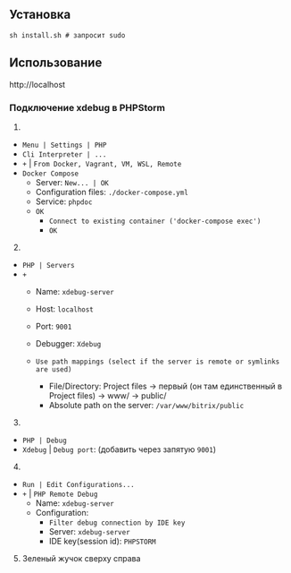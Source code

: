 ## Установка
```
sh install.sh # запросит sudo
```

## Использование
http://localhost

### Подключение xdebug в PHPStorm
1.
* `Menu | Settings | PHP`
* `Cli Interpreter | ...`
* `+` | `From Docker, Vagrant, VM, WSL, Remote`
* `Docker Compose`
    * Server: `New... | OK`
    * Configuration files: `./docker-compose.yml`
    * Service: `phpdoc`
    * `OK`
        * `Connect to existing container ('docker-compose exec')`
        * `OK`

2.
* `PHP | Servers`
* `+`
    * Name: `xdebug-server`
    * Host: `localhost`
    * Port: `9001`
    * Debugger: `Xdebug`

    * `Use path mappings (select if the server is remote or symlinks are used)`
        * File/Directory: Project files -> первый (он там единственный в Project files) -> www/ -> public/
        * Absolute path on the server: `/var/www/bitrix/public`

3.
* `PHP | Debug`
* `Xdebug` | `Debug port`: (добавить через запятую `9001`)

4.
* `Run | Edit Configurations...`
* `+` | `PHP Remote Debug`
    * Name: `xdebug-server`
    * Configuration:
        * `Filter debug connection by IDE key`
        * Server: `xdebug-server`
        * IDE key(session id): `PHPSTORM`

5. Зеленый жучок сверху справа
